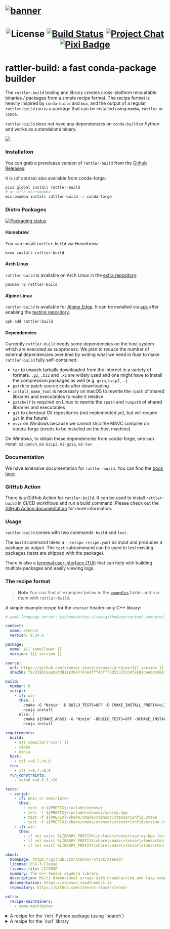 <h1>
  <a href="https://github.com/prefix-dev/rattler-build/">
    <img alt="banner" src="https://github.com/prefix-dev/rattler-build/assets/885054/43a2e357-6ab3-40f9-8e3f-45d59658ce94">
  </a>
</h1>

<h1 align="center">

![License][license-badge]
[![Build Status][build-badge]][build]
[![Project Chat][chat-badge]][chat-url]
[![Pixi Badge][pixi-badge]][pixi-url]

[license-badge]: https://img.shields.io/badge/license-BSD--3--Clause-blue?style=flat-square
[build-badge]: https://img.shields.io/github/actions/workflow/status/prefix-dev/rattler-build/rust.yml?style=flat-square&branch=main
[build]: https://github.com/prefix-dev/rattler-build/actions/
[chat-badge]: https://img.shields.io/discord/1082332781146800168.svg?label=&logo=discord&logoColor=ffffff&color=7389D8&labelColor=6A7EC2&style=flat-square
[chat-url]: https://discord.gg/kKV8ZxyzY4
[pixi-badge]:https://img.shields.io/endpoint?url=https://raw.githubusercontent.com/prefix-dev/pixi/main/assets/badge/v0.json&style=flat-square
[pixi-url]: https://pixi.sh

</h1>

# rattler-build: a fast conda-package builder

The `rattler-build` tooling and library creates cross-platform relocatable
binaries / packages from a simple recipe format. The recipe format is heavily
inspired by `conda-build` and `boa`, and the output of a regular `rattler-build`
run is a package that can be installed using `mamba`, `rattler` or `conda`.

`rattler-build` does not have any dependencies on `conda-build` or Python and
works as a standalone binary.

![](https://github.com/prefix-dev/rattler-build/assets/885054/98377399-aae4-45a5-a4e9-982a3c7b2d50)

### Installation

You can grab a prerelease version of `rattler-build` from the [Github
Releases](https://github.com/prefix-dev/rattler-build/releases/).

It is (of course) also available from conda-forge:

```bash
pixi global install rattler-build
# or with micromamba
micromamba install rattler-build -c conda-forge
```

### Distro Packages

[![Packaging status](https://repology.org/badge/vertical-allrepos/rattler-build.svg)](https://repology.org/project/rattler-build/versions)

#### Homebrew

You can install `rattler-build` via Homebrew:

```
brew install rattler-build
```

#### Arch Linux

`rattler-build` is available on Arch Linux in the [extra repository](https://archlinux.org/packages/extra/x86_64/rattler-build/):

```
pacman -S rattler-build
```

#### Alpine Linux

`rattler-build` is available for [Alpine Edge](https://pkgs.alpinelinux.org/packages?name=rattler-build&branch=edge). It can be installed via [apk](https://wiki.alpinelinux.org/wiki/Alpine_Package_Keeper) after enabling the [testing repository](https://wiki.alpinelinux.org/wiki/Repositories).

```shell
apk add rattler-build
```

#### Dependencies

Currently `rattler-build` needs some dependencies on the host system which are
executed as subprocess. We plan to reduce the number of external dependencies
over time by writing what we need in Rust to make `rattler-build` fully
self-contained.

* `tar` to unpack tarballs downloaded from the internet in a variety of formats.
  `.gz`, `.bz2` and `.xz` are widely used and one might have to install the
  compression packages as well (e.g. `gzip`, `bzip2`, ...)
* `patch` to patch source code after downloading
* `install_name_tool` is necessary on macOS to rewrite the `rpath` of shared
  libraries and executables to make it relative
* `patchelf` is required on Linux to rewrite the `rpath` and `runpath` of shared
  libraries and executables
* `git` to checkout Git repositories (not implemented yet, but will require `git`
  in the future)
* `msvc` on Windows because we cannot ship the MSVC compiler on conda-forge
  (needs to be installed on the host machine)

On Windows, to obtain these dependencies from conda-forge, one can install
`m2-patch`, `m2-bzip2`, `m2-gzip`, `m2-tar`.

### Documentation

We have extensive documentation for `rattler-build`. You can find the [book
here](https://prefix-dev.github.io/rattler-build).

### GitHub Action

There is a GitHub Action for `rattler-build`. It can be used to install `rattler-build` in CI/CD workflows and run a build command. Please check out the [GitHub Action documentation](https://github.com/prefix-dev/rattler-build-action) for more information.

### Usage

`rattler-build` comes with two commands: `build` and `test`.

The `build` command takes a `--recipe recipe.yaml` as input and produces a
package as output. The `test` subcommand can be used to test existing packages
(tests are shipped with the package).

There is also a [terminal user interface (TUI)](https://prefix-dev.github.io/rattler-build/latest/tui/) that can help with building multiple packages and easily viewing logs.

### The recipe format

> **Note** You can find all examples below in the [`examples`](https://github.com/prefix-dev/rattler-build/tree/main/examples)
> folder and run them with `rattler-build`.

A simple example recipe for the `xtensor` header-only C++ library:

```yaml
# yaml-language-server: $schema=https://raw.githubusercontent.com/prefix-dev/recipe-format/main/schema.json

context:
  name: xtensor
  version: 0.24.6

package:
  name: ${{ name|lower }}
  version: ${{ version }}

source:
  url: https://github.com/xtensor-stack/xtensor/archive/${{ version }}.tar.gz
  sha256: f87259b51aabafdd1183947747edfff4cff75d55375334f2e81cee6dc68ef655

build:
  number: 0
  script:
    - if: win
      then: |
        cmake -G "Ninja" -D BUILD_TESTS=OFF -D CMAKE_INSTALL_PREFIX=%LIBRARY_PREFIX% %SRC_DIR%
        ninja install
      else: |
        cmake ${CMAKE_ARGS} -G "Ninja" -DBUILD_TESTS=OFF -DCMAKE_INSTALL_PREFIX=$PREFIX $SRC_DIR -DCMAKE_INSTALL_LIBDIR=lib
        ninja install

requirements:
  build:
    - ${{ compiler('cxx') }}
    - cmake
    - ninja
  host:
    - xtl >=0.7,<0.8
  run:
    - xtl >=0.7,<0.8
  run_constraints:
    - xsimd >=8.0.3,<10

tests:
  - script:
    - if: unix or emscripten
      then:
        - test -d ${PREFIX}/include/xtensor
        - test -f ${PREFIX}/include/xtensor/xarray.hpp
        - test -f ${PREFIX}/share/cmake/xtensor/xtensorConfig.cmake
        - test -f ${PREFIX}/share/cmake/xtensor/xtensorConfigVersion.cmake
    - if: win
      then:
        - if not exist %LIBRARY_PREFIX%\include\xtensor\xarray.hpp (exit 1)
        - if not exist %LIBRARY_PREFIX%\share\cmake\xtensor\xtensorConfig.cmake (exit 1)
        - if not exist %LIBRARY_PREFIX%\share\cmake\xtensor\xtensorConfigVersion.cmake (exit 1)

about:
  homepage: https://github.com/xtensor-stack/xtensor
  license: BSD-3-Clause
  license_file: LICENSE
  summary: The C++ tensor algebra library
  description: Multi dimensional arrays with broadcasting and lazy computing
  documentation: https://xtensor.readthedocs.io
  repository: https://github.com/xtensor-stack/xtensor

extra:
  recipe-maintainers:
    - some-maintainer
```

<details>
  <summary>
    A recipe for the `rich` Python package (using `noarch`)
  </summary>

```yaml
context:
  version: "13.4.2"

package:
  name: "rich"
  version: ${{ version }}

source:
  - url: https://pypi.io/packages/source/r/rich/rich-${{ version }}.tar.gz
    sha256: d653d6bccede5844304c605d5aac802c7cf9621efd700b46c7ec2b51ea914898

build:
  # Thanks to `noarch: python` this package works on all platforms
  noarch: python
  script:
    - python -m pip install . -vv --no-deps --no-build-isolation

requirements:
  host:
    - pip
    - poetry-core >=1.0.0
    - python 3.10
  run:
    # sync with normalized deps from poetry-generated setup.py
    - markdown-it-py >=2.2.0
    - pygments >=2.13.0,<3.0.0
    - python 3.10
    - typing_extensions >=4.0.0,<5.0.0

tests:
  - python:
      imports:
        - rich
      pip_check: true

about:
  homepage: https://github.com/Textualize/rich
  license: MIT
  license_file: LICENSE
  summary: Render rich text, tables, progress bars, syntax highlighting, markdown and more to the terminal
  description: |
    Rich is a Python library for rich text and beautiful formatting in the terminal.

    The Rich API makes it easy to add color and style to terminal output. Rich
    can also render pretty tables, progress bars, markdown, syntax highlighted
    source code, tracebacks, and more — out of the box.
  documentation: https://rich.readthedocs.io
  repository: https://github.com/Textualize/rich
```
</details>

<details>
<summary>A recipe for the `curl` library</summary>

```yaml
context:
  version: "8.0.1"

package:
  name: curl
  version: ${{ version }}

source:
  url: http://curl.haxx.se/download/curl-${{ version }}.tar.bz2
  sha256: 9b6b1e96b748d04b968786b6bdf407aa5c75ab53a3d37c1c8c81cdb736555ccf

build:
  number: 0

requirements:
  build:
    - ${{ compiler('c') }}
    - if: win
      then:
        - cmake
        - ninja
    - if: unix
      then:
        - make
        - perl
        - pkg-config
        - libtool
  host:
    - if: linux
      then:
        - openssl

about:
  homepage: http://curl.haxx.se/
  license: MIT/X derivate (http://curl.haxx.se/docs/copyright.html)
  license_file: COPYING
  summary: tool and library for transferring data with URL syntax
  description: |
    Curl is an open source command line tool and library for transferring data
    with URL syntax. It is used in command lines or scripts to transfer data.
  documentation: https://curl.haxx.se/docs/
  repository: https://github.com/curl/curl
```

For this recipe, two additional script files (`build.sh` and `build.bat`) are
needed.

**`build.sh`**

```bash
#!/bin/bash

# Get an updated config.sub and config.guess
cp $BUILD_PREFIX/share/libtool/build-aux/config.* .

if [[ $target_platform =~ linux.* ]]; then
    USESSL="--with-openssl=${PREFIX}"
else
    USESSL="--with-secure-transport"
fi;

./configure \
    --prefix=${PREFIX} \
    --host=${HOST} \
    ${USESSL} \
    --with-ca-bundle=${PREFIX}/ssl/cacert.pem \
    --disable-static --enable-shared

make -j${CPU_COUNT} ${VERBOSE_AT}
make install

# Includes man pages and other miscellaneous.
rm -rf "${PREFIX}/share"
```

**`build.bat`**

```cmd
mkdir build

cmake -GNinja ^
      -DCMAKE_BUILD_TYPE=Release ^
      -DBUILD_SHARED_LIBS=ON ^
      -DCMAKE_INSTALL_PREFIX=%LIBRARY_PREFIX% ^
      -DCMAKE_PREFIX_PATH=%LIBRARY_PREFIX% ^
      -DCURL_USE_SCHANNEL=ON ^
      -DCURL_USE_LIBSSH2=OFF ^
      -DUSE_ZLIB=ON ^
      -DENABLE_UNICODE=ON ^
      %SRC_DIR%

IF %ERRORLEVEL% NEQ 0 exit 1

ninja install --verbose
```

</details>
